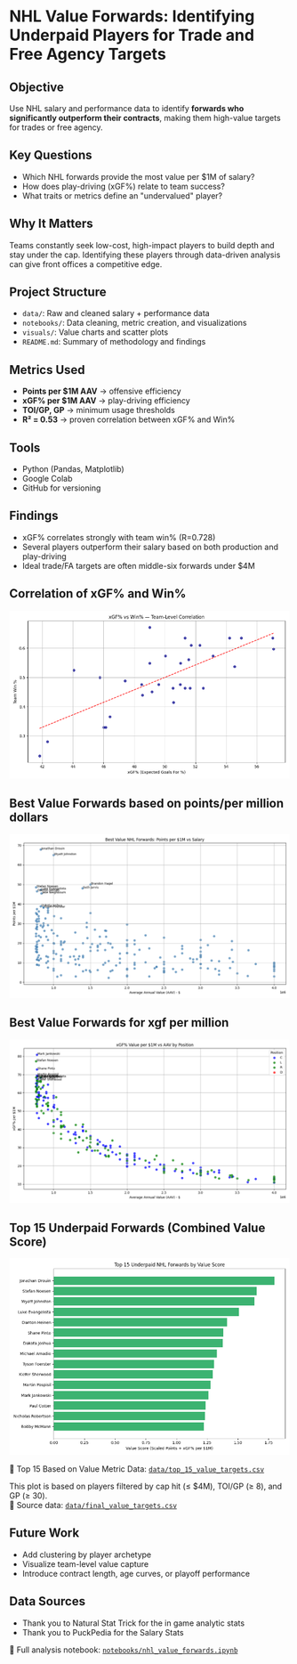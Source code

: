 # NHL Value Forwards: Identifying Underpaid Players for Trade and Free Agency Targets

## Objective
Use NHL salary and performance data to identify **forwards who significantly outperform their contracts**, making them high-value targets for trades or free agency.

## Key Questions
- Which NHL forwards provide the most value per $1M of salary?
- How does play-driving (xGF%) relate to team success?
- What traits or metrics define an "undervalued" player?

##  Why It Matters
Teams constantly seek low-cost, high-impact players to build depth and stay under the cap. Identifying these players through data-driven analysis can give front offices a competitive edge.

## Project Structure
- `data/`: Raw and cleaned salary + performance data
- `notebooks/`: Data cleaning, metric creation, and visualizations
- `visuals/`: Value charts and scatter plots
- `README.md`: Summary of methodology and findings

## Metrics Used
- **Points per $1M AAV** → offensive efficiency
- **xGF% per $1M AAV** → play-driving efficiency
- **TOI/GP, GP** → minimum usage thresholds
- **R² = 0.53** → proven correlation between xGF% and Win%

## Tools
- Python (Pandas, Matplotlib)
- Google Colab
- GitHub for versioning

## Findings
- xGF% correlates strongly with team win% (R=0.728)
- Several players outperform their salary based on both production and play-driving
- Ideal trade/FA targets are often middle-six forwards under $4M

## Correlation of xGF% and Win%
![xGF% vs Win% Correlation](visuals/xgf_vs_win_correlation.png)

## Best Value Forwards based on points/per million dollars
![Best Value Forwards: Points Efficiency](visuals/points_per_million_plot.png)

## Best Value Forwards for xgf per million
![Best Value Forwards: Play Driving Efficiency](visuals/xgf_per_million_plot.png)

## Top 15 Underpaid Forwards (Combined Value Score)
![Value Score Bar Plot](visuals/value_score_bar_plot.png)


📂 Top 15 Based on Value Metric Data: [`data/top_15_value_targets.csv`](data/top_15_value_targets.csv)

This plot is based on players filtered by cap hit (≤ $4M), TOI/GP (≥ 8), and GP (≥ 30).  
📄 Source data: [`data/final_value_targets.csv`](data/final_value_targets.csv)

## Future Work
- Add clustering by player archetype
- Visualize team-level value capture
- Introduce contract length, age curves, or playoff performance




## Data Sources
- Thank you to Natural Stat Trick for the in game analytic stats
- Thank you to PuckPedia for the Salary Stats


🧠 Full analysis notebook: [`notebooks/nhl_value_forwards.ipynb`](notebooks/nhl_value_forwards.ipynb)
